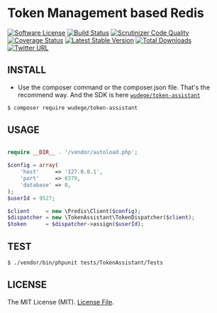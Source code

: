 # Token Management based Redis
[![Software License](https://img.shields.io/badge/license-MIT-brightgreen.svg)](LICENSE)
[![Build Status](https://travis-ci.org/wudege/token-assistant.svg?branch=master)](https://travis-ci.org/wudege/token-assistant)
[![Scrutinizer Code Quality](https://scrutinizer-ci.com/g/wudege/token-assistant/badges/quality-score.png?b=master)](https://scrutinizer-ci.com/g/wudege/token-assistant/?branch=master)
[![Coverage Status](https://coveralls.io/repos/github/wudege/token-assistant/badge.svg?branch=master)](https://coveralls.io/github/wudege/token-assistant?branch=master)
[![Latest Stable Version](https://img.shields.io/packagist/v/wudege/token-assistant.svg)](https://packagist.org/packages/wudege/token-assistant)
[![Total Downloads](https://img.shields.io/packagist/dt/wudege/token-assistant.svg)](https://packagist.org/packages/wudege/token-assistant)
[![Twitter URL](https://img.shields.io/twitter/url/http/shields.io.svg?style=social&style=flat-square)](https://twitter.com/wudege)

## INSTALL

* Use the composer command or the composer.json file. That's the recommend way. And the SDK is here [`wudege/token-assistant`][install-packagist]
```bash
$ composer require wudege/token-assistant
```

## USAGE

```php

require __DIR__ . '/vendor/autoload.php';

$config = array(
    'host'     => '127.0.0.1',
    'port'     => 6379,
    'database' => 0,
);
$userId = 9527;

$client     = new \Predis\Client($config);
$dispatcher = new \TokenAssistant\TokenDispatcher($client);
$token      = $dispatcher->assign($userId);

```

## TEST

``` bash
$ ./vendor/bin/phpunit tests/TokenAssistant/Tests
```

## LICENSE

The MIT License (MIT). [License File](https://github.com/wudege/token-assistant/blob/master/LICENSE).

[packagist]: http://packagist.org
[install-packagist]: https://packagist.org/packages/wudege/token-assistant
